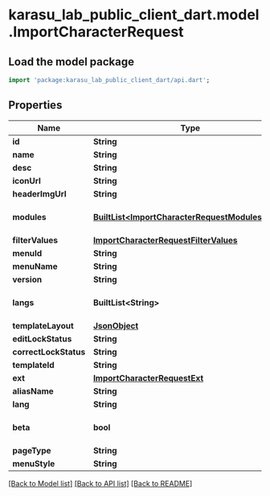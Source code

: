 # karasu_lab_public_client_dart.model.ImportCharacterRequest

## Load the model package
```dart
import 'package:karasu_lab_public_client_dart/api.dart';
```

## Properties
Name | Type | Description | Notes
------------ | ------------- | ------------- | -------------
**id** | **String** |  | 
**name** | **String** |  | 
**desc** | **String** |  | 
**iconUrl** | **String** |  | 
**headerImgUrl** | **String** |  | 
**modules** | [**BuiltList&lt;ImportCharacterRequestModulesInner&gt;**](ImportCharacterRequestModulesInner.md) |  | [optional] [default to ListBuilder()]
**filterValues** | [**ImportCharacterRequestFilterValues**](ImportCharacterRequestFilterValues.md) |  | 
**menuId** | **String** |  | 
**menuName** | **String** |  | 
**version** | **String** |  | 
**langs** | **BuiltList&lt;String&gt;** |  | [optional] [default to ListBuilder()]
**templateLayout** | [**JsonObject**](.md) |  | 
**editLockStatus** | **String** |  | 
**correctLockStatus** | **String** |  | 
**templateId** | **String** |  | 
**ext** | [**ImportCharacterRequestExt**](ImportCharacterRequestExt.md) |  | 
**aliasName** | **String** |  | 
**lang** | **String** |  | 
**beta** | **bool** |  | [optional] [default to false]
**pageType** | **String** |  | 
**menuStyle** | **String** |  | 

[[Back to Model list]](../README.md#documentation-for-models) [[Back to API list]](../README.md#documentation-for-api-endpoints) [[Back to README]](../README.md)


